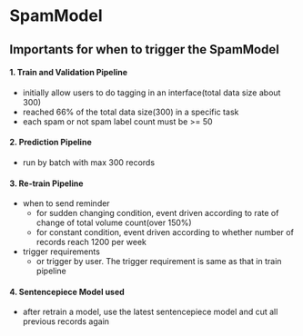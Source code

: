 # SpamModel

## Importants for when to trigger the SpamModel
#### 1. Train and Validation Pipeline
- initially allow users to do tagging in an interface(total data size about 300)
- reached 66% of the total data size(300) in a specific task
- each spam or not spam label count must be >= 50

#### 2. Prediction Pipeline
- run by batch with max 300 records

#### 3. Re-train Pipeline
- when to send reminder
  - for sudden changing condition, event driven according to rate of change of total volume count(over 150%)
  - for constant condition, event driven according to whether number of records reach 1200 per week
- trigger requirements
  - or trigger by user. The trigger requirement is same as that in train pipeline

#### 4. Sentencepiece Model used
- after retrain a model, use the latest sentencepiece model and cut all previous records again